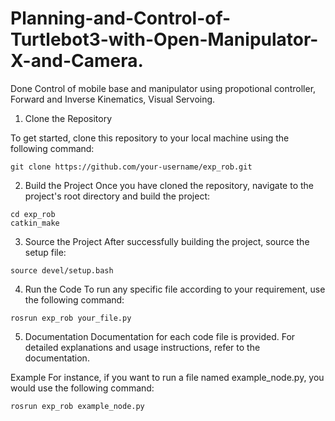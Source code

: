 # Planning-and-Control-of-Turtlebot3-with-Open-Manipulator-X-and-Camera.
Done Control of mobile base and manipulator using propotional controller, Forward and Inverse Kinematics, Visual Servoing.

1. Clone the Repository
   
To get started, clone this repository to your local machine using the following command:
```
git clone https://github.com/your-username/exp_rob.git
```

2. Build the Project
Once you have cloned the repository, navigate to the project's root directory and build the project:
```
cd exp_rob
catkin_make
```

3. Source the Project
After successfully building the project, source the setup file:
```
source devel/setup.bash
```

4. Run the Code
To run any specific file according to your requirement, use the following command:
```
rosrun exp_rob your_file.py
```

5. Documentation
Documentation for each code file is provided. For detailed explanations and usage instructions, refer to the documentation.

Example
For instance, if you want to run a file named example_node.py, you would use the following command:
```
rosrun exp_rob example_node.py
```

